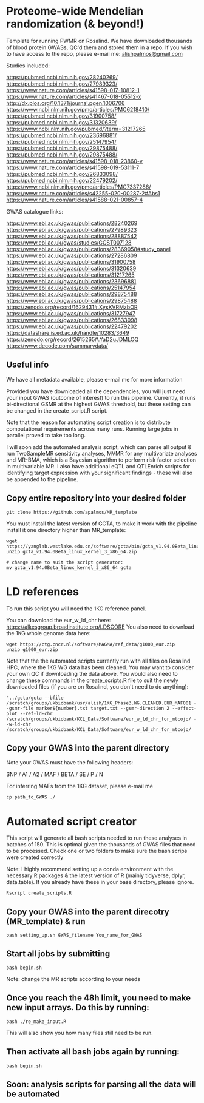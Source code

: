 # Proteome-wide Mendelian randomization (& beyond!)
Template for running PWMR on Rosalind. We have downloaded thousands of blood protein GWASs, QC'd them and stored them in a repo. If you wish to have access to the repo, please e-mail me: alishpalmos@gmail.com

Studies included:

https://pubmed.ncbi.nlm.nih.gov/28240269/
https://pubmed.ncbi.nlm.nih.gov/27989323/
https://www.nature.com/articles/s41598-017-10812-1
https://www.nature.com/articles/s41467-018-05512-x
http://dx.plos.org/10.1371/journal.pgen.1006706
https://www.ncbi.nlm.nih.gov/pmc/articles/PMC6218410/
https://pubmed.ncbi.nlm.nih.gov/31900758/
https://pubmed.ncbi.nlm.nih.gov/31320639/
https://www.ncbi.nlm.nih.gov/pubmed/?term=31217265
https://pubmed.ncbi.nlm.nih.gov/23696881/
https://pubmed.ncbi.nlm.nih.gov/25147954/
https://pubmed.ncbi.nlm.nih.gov/29875488/
https://pubmed.ncbi.nlm.nih.gov/29875488/
https://www.nature.com/articles/s41598-018-23860-y
https://www.nature.com/articles/s41598-019-53111-7
https://pubmed.ncbi.nlm.nih.gov/26833098/
https://pubmed.ncbi.nlm.nih.gov/22479202/
https://www.ncbi.nlm.nih.gov/pmc/articles/PMC7337286/
https://www.nature.com/articles/s42255-020-00287-2#Abs1
https://www.nature.com/articles/s41588-021-00857-4

GWAS catalogue links:

https://www.ebi.ac.uk/gwas/publications/28240269
https://www.ebi.ac.uk/gwas/publications/27989323
https://www.ebi.ac.uk/gwas/publications/28887542
https://www.ebi.ac.uk/gwas/studies/GCST007128
https://www.ebi.ac.uk/gwas/publications/28369058#study_panel
https://www.ebi.ac.uk/gwas/publications/27286809
https://www.ebi.ac.uk/gwas/publications/31900758
https://www.ebi.ac.uk/gwas/publications/31320639
https://www.ebi.ac.uk/gwas/publications/31217265
https://www.ebi.ac.uk/gwas/publications/23696881
https://www.ebi.ac.uk/gwas/publications/25147954
https://www.ebi.ac.uk/gwas/publications/29875488
https://www.ebi.ac.uk/gwas/publications/29875488
https://zenodo.org/record/1629431#.XysKVRMzbOR
https://www.ebi.ac.uk/gwas/publications/31727947
https://www.ebi.ac.uk/gwas/publications/26833098
https://www.ebi.ac.uk/gwas/publications/22479202
https://datashare.is.ed.ac.uk/handle/10283/3649
https://zenodo.org/record/2615265#.YaD2uJDMLOQ
https://www.decode.com/summarydata/

## Useful info
We have all metadata available, please e-mail me for more information

Provided you have downloaded all the dependencies, you will just need your input GWAS (outcome of interest) to run this pipeline. Currently, it runs bi-directional GSMR at the highest GWAS threshold, but these setting can be changed in the create_script.R script.

Note that the reason for automating script creation is to distribute computational requirements across many runs. Running large jobs in parallel proved to take too long.

I will soon add the automated analysis script, which can parse all output & run TwoSampleMR sensitivity analyses, MVMR for any multivariate analyses and MR-BMA, which is a Bayesian algorithm to perform risk factor selection in multivariable MR. I also have additional eQTL and QTLEnrich scripts for identifying target expression with your significant findings - these will also be appended to the pipeline.

## Copy entire repository into your desired folder
```
git clone https://github.com/apalmos/MR_template
```

You must install the latest version of GCTA, to make it work with the pipeline install it one directory higher than MR_template:

```
wget https://yanglab.westlake.edu.cn/software/gcta/bin/gcta_v1.94.0Beta_linux_kernel_3_x86_64.zip
unzip gcta_v1.94.0Beta_linux_kernel_3_x86_64.zip

# change name to suit the script generator:
mv gcta_v1.94.0Beta_linux_kernel_3_x86_64 gcta
```
# LD references
To run this script you will need the 1KG reference panel.

You can download the eur_w_ld_chr here: https://alkesgroup.broadinstitute.org/LDSCORE
You also need to download the 1KG whole genome data here:

```
wget https://ctg.cncr.nl/software/MAGMA/ref_data/g1000_eur.zip
unzip g1000_eur.zip
```
Note that the the automated scripts currently run with all files on Rosalind HPC, where the 1KG WG data has been cleaned. You may want to consider your own QC if downloading the data above. You would also need to change these commands in the create_scripts.R file to suit the newly downloaded files (if you are on Rosalind, you don't need to do anything):

```
"../gcta/gcta --bfile /scratch/groups/ukbiobank/usr/alish/1KG_Phase3.WG.CLEANED.EUR_MAF001 --gsmr-file marker${number}.txt target.txt --gsmr-direction 2 --effect-plot --ref-ld-chr /scratch/groups/ukbiobank/KCL_Data/Software/eur_w_ld_chr_for_mtcojo/ --w-ld-chr /scratch/groups/ukbiobank/KCL_Data/Software/eur_w_ld_chr_for_mtcojo/
```

## Copy your GWAS into the parent directory
Note your GWAS must have the following headers:

SNP / A1 / A2 / MAF / BETA / SE / P / N

For inferring MAFs from the 1KG dataset, please e-mail me

```
cp path_to_GWAS ./
```

# Automated script creator
This script will generate all bash scripts needed to run these analyses in batches of 150. This is optimal given the thousands of GWAS files that need to be processed. Check one or two folders to make sure the bash scrips were created correctly

Note: I highly recommend setting up a conda environment with the necessary R packages & the latest version of R (mainly tidyverse, dplyr, data.table). If you already have these in your base directory, please ignore.
```
Rscript create_scripts.R
```

## Copy your GWAS into the parent direcotry (MR_template) & run
```
bash setting_up.sh GWAS_filename You_name_for_GWAS
```

## Start all jobs by submitting
```
bash begin.sh
```
Note: change the MR scripts according to your needs

## Once you reach the 48h limit, you need to make new input arrays. Do this by running:
```
bash ./re_make_input.R
```

This will also show you how many files still need to be run.

## Then activate all bash jobs again by running:
```
bash begin.sh
```
## Soon: analysis scripts for parsing all the data will be automated
